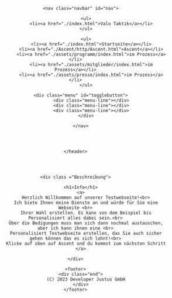 <!DOCTYPE html>
<html lang="en">
<head>
    <meta charset="UTF-8">
    <meta http-equiv="X-UA-Compatible" content="IE=edge">
    <meta name="viewport" content="width=device-width, initial-scale=1.0">
    <script src="https://kit.fontawesome.com/a193c7a199.js" crossorigin="anonymous"></script>
    <link rel="stylesheet" href="./test/Ascent/style/style.css">
    <link rel="shortcut icon" href="Ascent/png/Valorant.png" type="image/x-icon">
    <title>Valo | Valorant Strategies and Taticts</title>
</head>

<body>
    <header>
        
        <nav class="navbar" id="nav">

            <ul>
                <li><a href="./index.html">Valo Taktik</a></li>
            </ul>

            <ul>
                <li><a href="./index.html">Startseite</a></li>
                <li><a href="./Ascent/http/Ascent.html">Ascent</a></li>
                <li><a href="./assets/programm/index.html">im Prozess</a></li>
                <li><a href="./assets/mitglieder/index.html">im Prozess</a></li>
                <li><a href="./assets/presse/index.html">im Prozess</a></li>
            </ul>

            <div class="menu" id="togglebutton">    
                <div class="menu-line"></div>
                <div class="menu-line"></div>
                <div class="menu-line"></div>
            </div>
            
        </nav>

       


    </header>
   
     
           
       
    <div class ="Beschreibung">

        <h1>Info</h1>
        <a>
            Herzlich Willkommen auf unserer Testwebseite!<br>
            Ich biete Ihnen meine Dienste an und würde für Sie eine Webseite <br>
            Ihrer Wahl erstellen. Es kann von dem Beispiel bis Personalisiert alles dabei sein.<br>
            Über die Bedigungen muss man sich dann nochmal austauschen, aber ich kann ihnen eine <br>
            Personalisiert Testwebseite erstellen, das Sie auch sicher gehen können das es sich lohnt!<br>
            Klicke auf oben auf Ascent und du kommst zum nächsten Schritt
        </a>

    </div>

    <footer>
        <div class="end">
            (C) 2023 Developer Justus GmbH
        </div>
    </footer>


</body>
